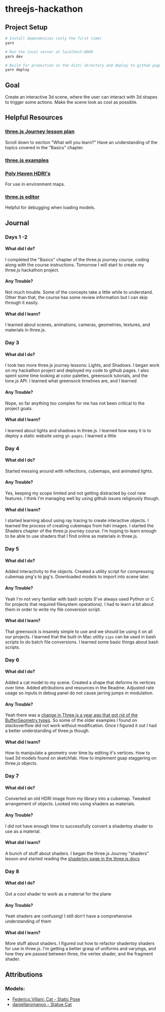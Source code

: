 # threejs-hackathon

## Project Setup

```bash
# Install dependencies (only the first time)
yarn

# Run the local server at localhost:8080
yarn dev

# Build for production in the dist/ directory and deploy to github pages
yarn deploy
```

## Goal

Create an interactive 3d scene, where the user can interact with 3d shapes to trigger some actions. Make the scene look as cool as possible.

## Helpful Resources

### [three.js Journey lesson plan](https://threejs-journey.com/)

Scroll down to section "What will you learn?" Have an understanding of the topics covered in the "Basics" chapter.

### [three.js examples](https://threejs.org/examples/)

### [Poly Haven HDRI's](https://polyhaven.com/hdris)

For use in environment maps.

### [three.js editor](https://threejs.org/editor/)

Helpful for debugging when loading models.

## Journal

### Days 1 -2

#### What did I do?

I completed the "Basics" chapter of the three.js journey course, coding along with the course instructions. Tomorrow I will start to create my three.js hackathon project.

#### Any Trouble?

Not much trouble. Some of the concepts take a little while to understand. Other than that, the course has some review information but I can skip through it easily.

#### What did I learn?

I learned about scenes, animations, cameras, geometries, textures, and materials in three.js.

### Day 3

#### What did I do?

I took two more three.js journey lessons: Lights, and Shadows. I began work on my hackathon project and deployed my code to github pages. I also spent some time looking at color palettes, greensock tutorials, and the tone.js API. I learned what greensock timelines are, and I learned

#### Any Trouble?

Nope, so far anything too complex for me has not been critical to the project goals.

#### What did I learn?

I learned about lights and shadows in three.js. I learned how easy it is to deploy a static website using `gh-pages`. I learned a little

### Day 4

#### What did I do?

Started messing around with reflections, cubemaps, and animated lights.

#### Any Trouble?

Yes, keeping my scope limited and not getting distracted by cool new features. I think I'm managing well by using github issues religiously though.

#### What did I learn?

I started learning about using ray tracing to create interactive objects. I learned the process of creating cubemaps from hdri images. I started the Shaders chapter of the three.js journey course. I'm hoping to learn enough to be able to use shaders that I find online as materials in three.js.

### Day 5

#### What did I do?

Added interactivity to the objects. Created a utility script for compressing cubemap png's to jpg's. Downloaded models to import into scene later.

#### Any Trouble?

Yeah I'm not very familiar with bash scripts (I've always used Python or C for projects that required filesystem operations). I had to learn a bit about them in order to write my file conversion script.

#### What did I learn?

That greensock is insanely simple to use and we should be using it on all our projects. I learned that the built-in Mac utility `sips` can be used in bash scripts to do batch file conversions. I learned some basic things about bash scripts.

### Day 6

#### What did I do?

Added a cat model to my scene. Created a shape that deforms its vertices over time. Added attributions and resources in the Readme. Adjusted rate usage so inputs in debug panel do not cause jarring jumps in modulation.

#### Any Trouble?

Yeah there was a [change in Three.js a year ago that got rid of the BufferGeometry types](https://discourse.threejs.org/t/three-geometry-will-be-removed-from-core-with-r125/22401). So some of the older examples I found on stackoverflow did not work without modification. Once I figured it out I had a better understanding of three.js though.

#### What did I learn?

How to manipulate a geometry over time by editing it's vertices. How to load 3d models found on sketchfab. How to implement gsap staggering on three.js objects.

### Day 7

#### What did I do?

Converted an old HDRI image from my library into a cubemap. Tweaked arrangement of objects. Looked into using shaders as materials.

#### Any Trouble?

I did not have enough time to successfully convert a shadertoy shader to use as a material.

#### What did I learn?

A bunch of stuff about shaders. I began the three.js Journey "shaders" lesson and started reading the [shadertoy page in the three.js docs](https://threejs.org/manual/?q=shadertoy#en/shadertoy)

### Day 8

#### What did I do?

Got a cool shader to work as a material for the plane

#### Any Trouble?

Yeah shaders are confusing! I still don't have a comprehensive understanding of them

#### What did I learn?

More stuff about shaders. I figured out how to refactor shadertoy shaders for use in three.js. I'm getting a better grasp of uniforms and varyings, and how they are passed between three, the vertex shader, and the fragment shader.

## Attributions

### Models:

-   [Federico.Villani: Cat - Static Pose](https://sketchfab.com/3d-models/cat-static-pose-27b4c1e4338d44278f46d409cd8c9b76)
-   [daniellaromanoo - Statue Cat](https://sketchfab.com/3d-models/statue-cat-86b5a7b0a4a348129ebe47f65e80a526)
